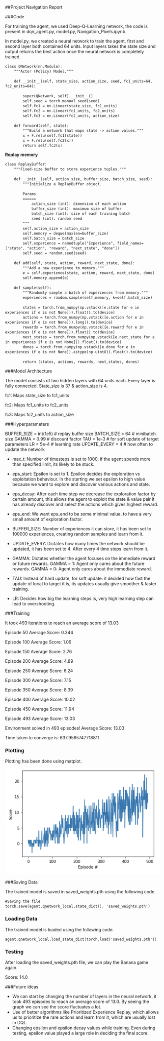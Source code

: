 ##Project Navigation Report

###Code
 
For training the agent, we used Deep-Q-Learning network, the code is present in dqn_agent.py, model.py, Navigation_Pixels.ipynb.

In model.py, we created a neural network to train the agent, first and second layer both contained 64 units. Input layers takes the state size and output returns the best action once the neural network is completely trained.
  
```
class QNetwork(nn.Module):
    """Actor (Policy) Model."""

    def __init__(self, state_size, action_size, seed, fc1_units=64, fc2_units=64):
        
        super(QNetwork, self).__init__()
        self.seed = torch.manual_seed(seed)
        self.fc1 = nn.Linear(state_size, fc1_units)
        self.fc2 = nn.Linear(fc1_units, fc2_units)
        self.fc3 = nn.Linear(fc2_units, action_size)

    def forward(self, state):
        """Build a network that maps state -> action values."""
        x = F.relu(self.fc1(state))
        x = F.relu(self.fc2(x))
        return self.fc3(x)
```

**Replay memory**

```
class ReplayBuffer:
    """Fixed-size buffer to store experience tuples."""

    def __init__(self, action_size, buffer_size, batch_size, seed):
        """Initialize a ReplayBuffer object.

        Params
        ======
            action_size (int): dimension of each action
            buffer_size (int): maximum size of buffer
            batch_size (int): size of each training batch
            seed (int): random seed
        """
        self.action_size = action_size
        self.memory = deque(maxlen=buffer_size)  
        self.batch_size = batch_size
        self.experience = namedtuple("Experience", field_names=["state", "action", "reward", "next_state", "done"])
        self.seed = random.seed(seed)
    
    def add(self, state, action, reward, next_state, done):
        """Add a new experience to memory."""
        e = self.experience(state, action, reward, next_state, done)
        self.memory.append(e)
    
    def sample(self):
        """Randomly sample a batch of experiences from memory."""
        experiences = random.sample(self.memory, k=self.batch_size)

        states = torch.from_numpy(np.vstack([e.state for e in experiences if e is not None])).float().to(device)
        actions = torch.from_numpy(np.vstack([e.action for e in experiences if e is not None])).long().to(device)
        rewards = torch.from_numpy(np.vstack([e.reward for e in experiences if e is not None])).float().to(device)
        next_states = torch.from_numpy(np.vstack([e.next_state for e in experiences if e is not None])).float().to(device)
        dones = torch.from_numpy(np.vstack([e.done for e in experiences if e is not None]).astype(np.uint8)).float().to(device)
  
        return (states, actions, rewards, next_states, dones)
```

###Model Architecture

The model consists of two hidden layers with 64 units each. Every layer is fully connected. State_size is 37 & action_size is 4.

fc1: Maps state_size to fc1_units

fc2: Maps fc1_units to fc2_units

fc3: Maps fc2_units to action_size


###Hyperparameters

BUFFER_SIZE = int(1e5)  # replay buffer size
BATCH_SIZE = 64         # minibatch size
GAMMA = 0.99            # discount factor
TAU = 1e-3              # for soft update of target parameters
LR = 5e-4               # learning rate 
UPDATE_EVERY = 4        # how often to update the network


- max_t: Number of timesteps is set to 1000, if the agent spends more than specified limit, its likely to be stuck.

- eps_start: Epsilon is set to 1. Epsilon decides the exploration vs exploitation behaviour. In the starting we set epsilon to high value because we want to explore and discover various actions and state.

- eps_decay: After each time step we decrease the exploration factor by certain amount, this allows the agent to exploit the state & value pair it has already discover and select the actions which gives highest reward.

- eps_end: We want eps_end to be some minimal value, to have a very small amount of exploration factor.

- BUFFER_SIZE: Number of experiences it can store, it has been set to 100000 experiences, creating random samples and learn from it.

- UPDATE_EVERY: Dictates how many times the network should be updated, it has been set to 4. After every 4 time steps learn from it.

-  GAMMA: Dictates whether the agent focuses on the immediate reward or future rewards. GAMMA = 1: Agent only cares about the future rewards.
GAMMA = 0: Agent only cares about the immediate reward.

- TAU: Instead of hard update, for soft update: it decided how fast the update of local to target it is, its updates usually give smoother & faster training.

- LR: Decides how big the learning steps is, very high learning step can lead to overshooting. 

###Training 

It took 493 iterations to reach an average score of 13.03

Episode 50	Average Score: 0.344

Episode 100	Average Score: 1.09

Episode 150	Average Score: 2.76

Episode 200	Average Score: 4.89

Episode 250	Average Score: 6.24

Episode 300	Average Score: 7.15

Episode 350	Average Score: 8.39

Episode 400	Average Score: 10.02

Episode 450	Average Score: 11.94

Episode 493	Average Score: 13.03

Environment solved in 493 episodes!	Average Score: 13.03

Time taken to converge is: 637.9585747718811

### Plotting

Plotting has been done using matplot.

![](train.png)


###Saving Data

The trained model is saved in saved_weights.pth using the following code.

```      
#Saving the file
torch.save(agent.qnetwork_local.state_dict(), 'saved_weights.pth')

```

### Loading Data

The trained model is loaded using the following code.
```
agent.qnetwork_local.load_state_dict(torch.load('saved_weights.pth'))
```


### Testing

After loading the saved_weights.pth file, we can play the Banana game again.

Score: 14.0

###Future ideas

- We can start by changing the number of layers in the neural network, it took 493 episodes to reach an average score of 13.0. By seeing the graph we can see the score fluctuates a lot.
- Use of better algorithms like Prioritized Experience Replay, which allows us to prioritize the rare actions and learn from it, which are usually lost in DQL.
- Changing epsilon and epsilon decay values while training. Even during testing, epsilon value played a large role in deciding the final score.



